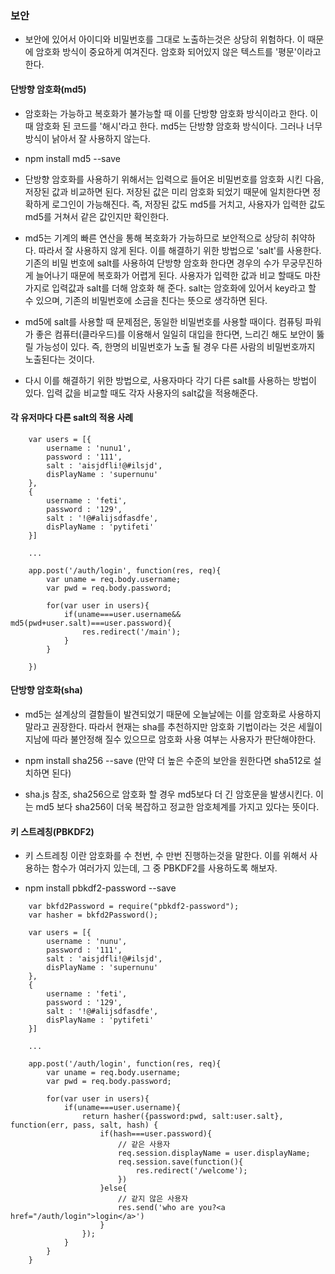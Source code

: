 
### 보안

- 보안에 있어서 아이디와 비밀번호를 그대로 노출하는것은 상당히 위험하다. 이 때문에 암호화 방식이 중요하게 여겨진다. 암호화 되어있지 않은 텍스트를 '평문'이라고 한다.

#### 단방향 암호화(md5)

- 암호화는 가능하고 복호화가 불가능할 때 이를 단방향 암호화 방식이라고 한다. 이 때 암호화 된 코드를 '해시'라고 한다. md5는 단방향 암호화 방식이다. 그러나 너무 방식이 낡아서 잘 사용하지 않는다.

- npm install md5 --save

- 단방향 암호화를 사용하기 위해서는 입력으로 들어온 비밀번호를 암호화 시킨 다음, 저장된 값과 비교하면 된다. 저장된 값은 미리 암호화 되었기 때문에 일치한다면 정확하게 로그인이 가능해진다. 즉, 저장된 값도 md5를 거치고, 사용자가 입력한 값도 md5를 거쳐서 같은 값인지만 확인한다.

- md5는 기계의 빠른 연산을 통해 복호화가 가능하므로 보안적으로 상당히 취약하다. 따라서 잘 사용하지 않게 된다. 이를 해결하기 위한 방법으로 'salt'를 사용한다. 기존의 비밀 번호에 salt를 사용하여 단방향 암호화 한다면 경우의 수가 무궁무진하게 늘어나기 때문에 복호화가 어렵게 된다. 사용자가 입력한 값과 비교 할때도 마찬가지로 입력값과 salt를 더해 암호화 해 준다. salt는 암호화에 있어서 key라고 할 수 있으며, 기존의 비밀번호에 소금을 친다는 뜻으로 생각하면 된다.

- md5에 salt를 사용할 때 문제점은, 동일한 비밀번호를 사용할 때이다. 컴퓨팅 파워가 좋은 컴퓨터(클라우드)를 이용해서 일일히 대입을 한다면, 느리긴 해도 보안이 뚫릴 가능성이 있다. 즉, 한명의 비밀번호가 노출 될 경우 다른 사람의 비밀번호까지 노출된다는 것이다.

- 다시 이를 해결하기 위한 방법으로, 사용자마다 각기 다른 salt를 사용하는 방법이 있다. 입력 값을 비교할 때도 각자 사용자의 salt값을 적용해준다.

#### 각 유저마다 다른 salt의 적용 사례

```
    var users = [{
        username : 'nunu1',
        password : '111',
        salt : 'aisjdfli!@#ilsjd',
        disPlayName : 'supernunu'
    },
    {
        username : 'feti',
        password : '129',
        salt : '!@#alijsdfasdfe',
        disPlayName : 'pytifeti'
    }]
    
    ...

    app.post('/auth/login', function(res, req){
        var uname = req.body.username;
        var pwd = req.body.password;
        
        for(var user in users){
            if(uname===user.username&& md5(pwd+user.salt)===user.password){
                res.redirect('/main');
            }
        }
        
    })
```



#### 단방향 암호화(sha)

- md5는 설계상의 결함들이 발견되었기 때문에 오늘날에는 이를 암호화로 사용하지 말라고 권장한다. 따라서 현재는 sha를 추천하지만 암호화 기법이라는 것은 세월이 지남에 따라 불안정해 질수 있으므로 암호화 사용 여부는 사용자가 판단해야한다.

- npm install sha256 --save (만약 더 높은 수준의 보안을 원한다면 sha512로 설치하면 된다)

- sha.js 참조, sha256으로 암호화 할 경우 md5보다 더 긴 암호문을 발생시킨다. 이는 md5 보다 sha256이 더욱 복잡하고 정교한 암호체계를 가지고 있다는 뜻이다. 

#### 키 스트레칭(PBKDF2)

- 키 스트레칭 이란 암호화를 수 천번, 수 만번 진행하는것을 말한다. 이를 위해서 사용하는 함수가 여러가지 있는데, 그 중 PBKDF2를 사용하도록 해보자.

- npm install pbkdf2-password --save

```
    var bkfd2Password = require("pbkdf2-password");
    var hasher = bkfd2Password();

    var users = [{
        username : 'nunu',
        password : '111',
        salt : 'aisjdfli!@#ilsjd',
        disPlayName : 'supernunu'
    },
    {
        username : 'feti',
        password : '129',
        salt : '!@#alijsdfasdfe',
        disPlayName : 'pytifeti'
    }]
    
    ...

    app.post('/auth/login', function(res, req){
        var uname = req.body.username;
        var pwd = req.body.password;
        
        for(var user in users){
            if(uname===user.username){
                return hasher({password:pwd, salt:user.salt}, function(err, pass, salt, hash) {
                    if(hash===user.password){
                        // 같은 사용자
                        req.session.displayName = user.displayName;
                        req.session.save(function(){
                            res.redirect('/welcome');
                        })
                    }else{
                        // 같지 않은 사용자
                        res.send('who are you?<a href="/auth/login">login</a>')
                    }
                });
            }
        }
    }
```


